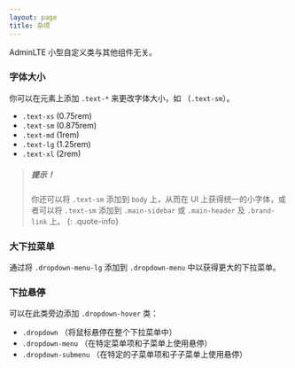 ```yaml
---
layout: page
title: 杂项
---
```

AdminLTE 小型自定义类与其他组件无关。


### 字体大小
你可以在元素上添加 `.text-*` 来更改字体大小，如 （`.text-sm`）。
- `.text-xs` (0.75rem)
- `.text-sm` (0.875rem)
- `.text-md` (1rem)
- `.text-lg` (1.25rem)
- `.text-xl` (2rem)

> ##### 提示！
> 你还可以将 `.text-sm` 添加到 `body` 上，从而在 UI 上获得统一的小字体，或者可以将 `.text-sm` 添加到 `.main-sidebar` 或 `.main-header`  及 `.brand-link` 上。
{: .quote-info}


### 大下拉菜单
通过将 `.dropdown-menu-lg` 添加到 `.dropdown-menu` 中以获得更大的下拉菜单。


### 下拉悬停
可以在此类旁边添加 `.dropdown-hover` 类：
- `.dropdown` （将鼠标悬停在整个下拉菜单中）
- `.dropdown-menu` （在特定菜单项和子菜单上使用悬停）
- `.dropdown-submenu` （在特定的子菜单项和子子菜单上使用悬停）


